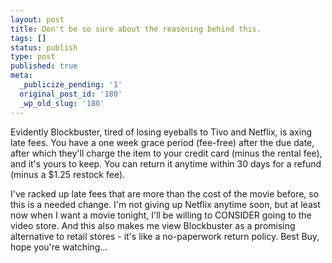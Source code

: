 ```yaml
---
layout: post
title: Don't be so sure about the reasoning behind this.
tags: []
status: publish
type: post
published: true
meta:
  _publicize_pending: '1'
  original_post_id: '180'
  _wp_old_slug: '180'
---
```

Evidently Blockbuster, tired of losing eyeballs to Tivo and Netflix, is axing late fees.  You have a one week grace period (fee-free) after the due date, after which they'll charge the item to your credit card (minus the rental fee), and it's yours to keep.  You can return it anytime within 30 days for a refund (minus a $1.25 restock fee).

I've racked up late fees that are more than the cost of the movie before, so this is a needed change.  I'm not giving up Netflix anytime soon, but at least now when I want a movie tonight, I'll be willing to CONSIDER going to the video store.  And this also makes me view Blockbuster as a promising alternative to retail stores - it's like a no-paperwork return policy.  Best Buy, hope you're watching...
